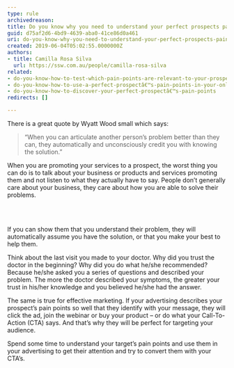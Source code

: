 ```yaml
---
type: rule
archivedreason: 
title: Do you know why you need to understand your perfect prospects pain points?
guid: d75af2d6-4bd9-4639-aba0-41ce86d0a461
uri: do-you-know-why-you-need-to-understand-your-perfect-prospects-pain-points
created: 2019-06-04T05:02:55.0000000Z
authors:
- title: Camilla Rosa Silva
  url: https://ssw.com.au/people/camilla-rosa-silva
related:
- do-you-know-how-to-test-which-pain-points-are-relevant-to-your-prospect
- do-you-know-how-to-use-a-perfect-prospectâ€™s-pain-points-in-your-online-marketing
- do-you-know-how-to-discover-your-perfect-prospectâ€™s-pain-points
redirects: []

---
```



<p dir="ltr" style="text-align&#58;left;">There is a great quote by Wyatt Wood small which says&#58; </p><blockquote><p dir="ltr" style="text-align&#58;left;">“When you can articulate another person’s problem better than they can, they automatically and unconsciously credit you with knowing the solution.”</p></blockquote><p>When you are promoting your services to a prospect, the worst thing you can do is to talk about your business or products and services promoting them and not listen to what they actually have to say. People don’t generally care about your business,&#160;they care about how you are able to solve their problems.<br></p>
<br><excerpt class='endintro'></excerpt><br>
<div class="ms-rtedir" dir="ltr"><p class="ssw15-rteElement-P">If you can show them that you understand their problem, they will automatically assume you have the solution, or that you make your best to help them. <br></p><p class="ssw15-rteElement-P">Think about the last visit you made to your doctor. Why did you trust the doctor in the beginning? Why did you do what he/she recommended? Because he/she asked you a series of questions and described your problem. The more the doctor described your symptoms, the greater your trust in his/her knowledge and you believed he/she had the answer. <br></p><p class="ssw15-rteElement-P">The same is true for effective marketing. If your advertising describes your prospect’s pain points so well that they identify with your message, they will click the ad, join the webinar or buy your product – or do what your Call-To-Action (CTA) says. And that’s why they will be perfect for targeting your audience. <br></p><p class="ssw15-rteElement-P">Spend some time to understand your target’s pain points and use them in your advertising to get their attention and try to convert them with your CTA’s.
</p></div>


